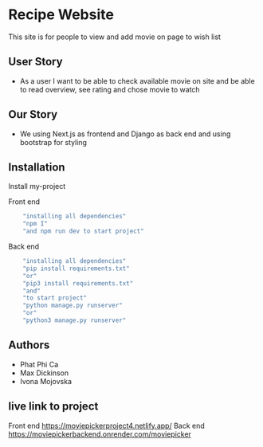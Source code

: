 
# Recipe Website

This site is for people to view and add movie on page to wish list

## User Story

- As a user I want to be able to check available movie on site and be able to read overview, see rating and chose movie to watch
## Our Story
- We using Next.js as frontend and Django as back end and using bootstrap for styling 
## Installation

Install my-project 

Front end
```bash
    "installing all dependencies"
    "npm I"
    "and npm run dev to start project"
```

Back end 
```bash
    "installing all dependencies"
    "pip install requirements.txt"
    "or"
    "pip3 install requirements.txt"
    "and"
    "to start project"
    "python manage.py runserver"
    "or"
    "python3 manage.py runserver"
```

    
## Authors

- Phat Phi Ca
- Max Dickinson
- Ivona Mojovska



## live link to project

Front end
https://moviepickerproject4.netlify.app/
Back end
https://moviepickerbackend.onrender.com/moviepicker